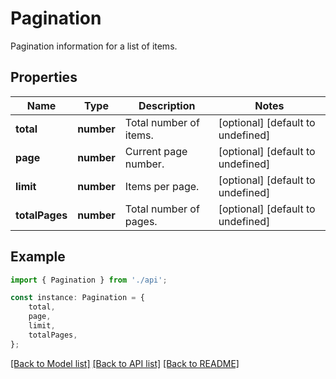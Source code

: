 # Pagination

Pagination information for a list of items.

## Properties

Name | Type | Description | Notes
------------ | ------------- | ------------- | -------------
**total** | **number** | Total number of items. | [optional] [default to undefined]
**page** | **number** | Current page number. | [optional] [default to undefined]
**limit** | **number** | Items per page. | [optional] [default to undefined]
**totalPages** | **number** | Total number of pages. | [optional] [default to undefined]

## Example

```typescript
import { Pagination } from './api';

const instance: Pagination = {
    total,
    page,
    limit,
    totalPages,
};
```

[[Back to Model list]](../README.md#documentation-for-models) [[Back to API list]](../README.md#documentation-for-api-endpoints) [[Back to README]](../README.md)
